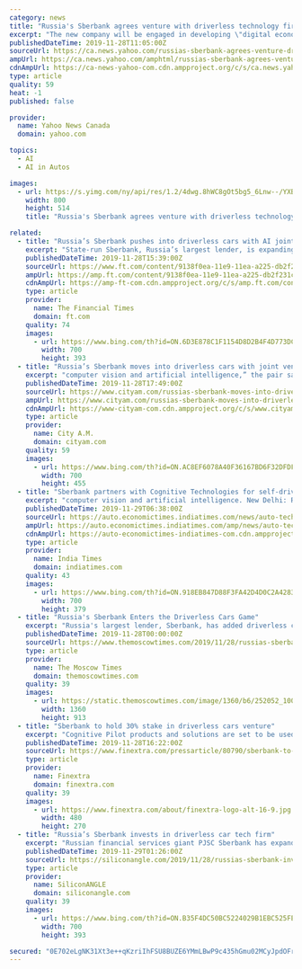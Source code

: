 ```yaml
---
category: news
title: "Russia's Sberbank agrees venture with driverless technology firm"
excerpt: "The new company will be engaged in developing \"digital economy projects in transport, agriculture, computer vision and artificial intelligence,\" the statement said. Russian internet giant Yandex currently leads the way in Russia's driverless car market ..."
publishedDateTime: 2019-11-28T11:05:00Z
sourceUrl: https://ca.news.yahoo.com/russias-sberbank-agrees-venture-driverless-105932004.html
ampUrl: https://ca.news.yahoo.com/amphtml/russias-sberbank-agrees-venture-driverless-105932004.html
cdnAmpUrl: https://ca-news-yahoo-com.cdn.ampproject.org/c/s/ca.news.yahoo.com/amphtml/russias-sberbank-agrees-venture-driverless-105932004.html
type: article
quality: 59
heat: -1
published: false

provider:
  name: Yahoo News Canada
  domain: yahoo.com

topics:
  - AI
  - AI in Autos

images:
  - url: https://s.yimg.com/ny/api/res/1.2/4dwg.8hWC8gOt5bg5_6Lnw--/YXBwaWQ9aGlnaGxhbmRlcjt3PTEyODA7aD04MjIuNA--/https://s.yimg.com/uu/api/res/1.2/cr3Ienp.RsMqd8L721i4WA--~B/aD01MTQ7dz04MDA7c209MTthcHBpZD15dGFjaHlvbg--/https://media.zenfs.com/en-US/reuters.com/b69c3558d67cffd0e9a9dc3713aa0db8
    width: 800
    height: 514
    title: "Russia's Sberbank agrees venture with driverless technology firm"

related:
  - title: "Russia’s Sberbank pushes into driverless cars with AI joint venture"
    excerpt: "State-run Sberbank, Russia’s largest lender, is expanding its high-tech offerings through a new investment in driverless cars with AI transport start-up Cognitive ... agriculture, computer vision and artificial intelligence,” Sberbank said. Moscow-based Cognitive Technologies has partnered companies including Hyundai, Russia’s railway ..."
    publishedDateTime: 2019-11-28T15:39:00Z
    sourceUrl: https://www.ft.com/content/9138f0ea-11e9-11ea-a225-db2f231cfeae
    ampUrl: https://amp.ft.com/content/9138f0ea-11e9-11ea-a225-db2f231cfeae
    cdnAmpUrl: https://amp-ft-com.cdn.ampproject.org/c/s/amp.ft.com/content/9138f0ea-11e9-11ea-a225-db2f231cfeae
    type: article
    provider:
      name: The Financial Times
      domain: ft.com
    quality: 74
    images:
      - url: https://www.bing.com/th?id=ON.6D3E878C1F1154D8D2B4F4D773DC4EB5
        width: 700
        height: 393
  - title: "Russia’s Sberbank moves into driverless cars with joint venture"
    excerpt: "computer vision and artificial intelligence,” the pair said. Financial terms of the deal, which is expected to complete in December, have not been disclosed. The new venture will be headed by Cognitive Technologies founder Olga Uskova. Read more: O2 steps into 5G driverless car testing in London as it grows mobile customer base Sberbank has ..."
    publishedDateTime: 2019-11-28T17:49:00Z
    sourceUrl: https://www.cityam.com/russias-sberbank-moves-into-driverless-cars-with-joint-venture/
    ampUrl: https://www.cityam.com/russias-sberbank-moves-into-driverless-cars-with-joint-venture/amp/
    cdnAmpUrl: https://www-cityam-com.cdn.ampproject.org/c/s/www.cityam.com/russias-sberbank-moves-into-driverless-cars-with-joint-venture/amp/
    type: article
    provider:
      name: City A.M.
      domain: cityam.com
    quality: 59
    images:
      - url: https://www.bing.com/th?id=ON.AC8EF6078A40F36167BD6F32DFDF124E
        width: 700
        height: 455
  - title: "Sberbank partners with Cognitive Technologies for self-driving technology"
    excerpt: "computer vision and artificial intelligence. New Delhi: Russian state-owned banking and financial service provider Sberbank has joined hands with Cognitive Technologies, a software developer for machine vision and autonomous driving, to develop self-driving technology, informs the company in a release. Sberbank and Cognitive Technologies have ..."
    publishedDateTime: 2019-11-29T06:38:00Z
    sourceUrl: https://auto.economictimes.indiatimes.com/news/auto-technology/sberbank-partners-with-cognitive-technologies-for-self-driving-technology/72289098
    ampUrl: https://auto.economictimes.indiatimes.com/amp/news/auto-technology/sberbank-partners-with-cognitive-technologies-for-self-driving-technology/72289098
    cdnAmpUrl: https://auto-economictimes-indiatimes-com.cdn.ampproject.org/c/s/auto.economictimes.indiatimes.com/amp/news/auto-technology/sberbank-partners-with-cognitive-technologies-for-self-driving-technology/72289098
    type: article
    provider:
      name: India Times
      domain: indiatimes.com
    quality: 43
    images:
      - url: https://www.bing.com/th?id=ON.918EB847D88F3FA42D4D0C2A4283A35A
        width: 700
        height: 379
  - title: "Russia's Sberbank Enters the Driverless Cars Game"
    excerpt: "Russia's largest lender, Sberbank, has added driverless cars to its list of technology ventures, by teaming up with artificial intelligence (AI) transport developer Cognitive Technologies, the two companies said Thursday. Sberbank and Cognitive ..."
    publishedDateTime: 2019-11-28T00:00:00Z
    sourceUrl: https://www.themoscowtimes.com/2019/11/28/russias-sberbank-enters-driverless-cars-game-a68366
    type: article
    provider:
      name: The Moscow Times
      domain: themoscowtimes.com
    quality: 39
    images:
      - url: https://static.themoscowtimes.com/image/1360/b6/252052_1000x671_1024_6497751e746e7dc0197ba87ee5e042c62.jpg
        width: 1360
        height: 913
  - title: "Sberbank to hold 30% stake in driverless cars venture"
    excerpt: "Cognitive Pilot products and solutions are set to be used to develop digital economy projects in transportation, agriculture, computer vision, and artificial intelligence. The parties have signed legally binding documents and are scheduled to close the deal in December 2019. Sberbank is getting a 30% interest in the company, with 70% of shares ..."
    publishedDateTime: 2019-11-28T16:22:00Z
    sourceUrl: https://www.finextra.com/pressarticle/80790/sberbank-to-hold-30-stake-in-driverless-cars-venture
    type: article
    provider:
      name: Finextra
      domain: finextra.com
    quality: 39
    images:
      - url: https://www.finextra.com/about/finextra-logo-alt-16-9.jpg
        width: 480
        height: 270
  - title: "Russia’s Sberbank invests in driverless car tech firm"
    excerpt: "Russian financial services giant PJSC Sberbank has expanded its technology portfolio to include driverless cars after making a substantial investment in local artificial intelligence transport firm Cognitive Technologies. Sberbank has signed a legally binding agreement with Cognitive Technologies that will lead to the creation of a new company ..."
    publishedDateTime: 2019-11-29T01:26:00Z
    sourceUrl: https://siliconangle.com/2019/11/28/russias-sberbank-invests-driverless-car-tech/
    type: article
    provider:
      name: SiliconANGLE
      domain: siliconangle.com
    quality: 39
    images:
      - url: https://www.bing.com/th?id=ON.B35F4DC50BC5224029B1EBC525FE1ACC
        width: 700
        height: 393

secured: "0E702eLgNK31Xt3e++qKzriIhFSU8BUZE6YMmLBwP9c435hGmu02MCyJpdOFrJIimRfkd2S5K4I3s6WPL1y3EQ5FJ2DjN9PgLZAQJkEoTkpc1ajkeGEG2vN89vfzN+6R9BELL4KqUnxzT/cixBiSlZsd/9FLh1NzI5ZFZ5frSBOmYoYK29LGPLmn/r0qScBKa1x9byeJl4fo+vXvikaqKiwYlsT8TRhYv9MNLjGt0fuyksIGLlzJQ/nSQUL9GJesBgzljm7K6vcA4bt6nB8Ilg==;/I9CK0liJzCUFiY8nDSorw=="
---
```


